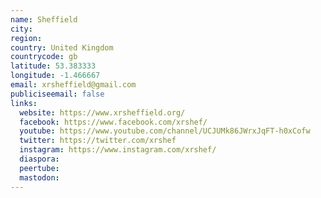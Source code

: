 ```yaml
---
name: Sheffield
city:
region:
country: United Kingdom
countrycode: gb
latitude: 53.383333
longitude: -1.466667
email: xrsheffield@gmail.com
publiciseemail: false
links:
  website: https://www.xrsheffield.org/
  facebook: https://www.facebook.com/xrshef/
  youtube: https://www.youtube.com/channel/UCJUMk86JWrxJqFT-h0xCofw
  twitter: https://twitter.com/xrshef
  instagram: https://www.instagram.com/xrshef/
  diaspora:
  peertube:
  mastodon:
---
```

